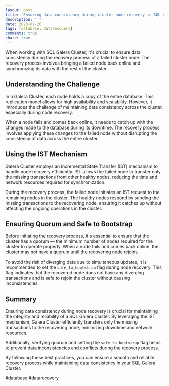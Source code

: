 ```yaml
---
layout: post
title: "Ensuring data consistency during cluster node recovery in SQL Galera Cluster"
description: " "
date: 2023-09-26
tags: [database, datarecovery]
comments: true
share: true
---
```


When working with SQL Galera Cluster, it's crucial to ensure data consistency during the recovery process of a failed cluster node. The recovery process involves bringing a failed node back online and synchronizing its data with the rest of the cluster. 

## Understanding the Challenge

In a Galera Cluster, each node holds a copy of the entire database. This replication model allows for high availability and scalability. However, it introduces the challenge of maintaining data consistency across the cluster, especially during node recovery.

When a node fails and comes back online, it needs to catch up with the changes made to the database during its downtime. The recovery process involves applying these changes to the failed node without disrupting the consistency of data across the entire cluster.

## Using the IST Mechanism

Galera Cluster employs an Incremental State Transfer (IST) mechanism to handle node recovery efficiently. IST allows the failed node to transfer only the missing transactions from other healthy nodes, reducing the time and network resources required for synchronization.

During the recovery process, the failed node initiates an IST request to the remaining nodes in the cluster. The healthy nodes respond by sending the missing transactions to the recovering node, ensuring it catches up without affecting the ongoing operations in the cluster.

## Ensuring Quorum and Safe to Bootstrap

Before initiating the recovery process, it's essential to ensure that the cluster has a quorum — the minimum number of nodes required for the cluster to operate properly. When a node fails and comes back online, the cluster may not have a quorum until the recovering node rejoins.

To avoid the risk of diverging data due to simultaneous updates, it is recommended to set the `safe_to_bootstrap` flag during node recovery. This flag indicates that the recovered node does not have any diverging transactions and is safe to rejoin the cluster without causing inconsistencies.

## Summary

Ensuring data consistency during node recovery is crucial for maintaining the integrity and reliability of a SQL Galera Cluster. By leveraging the IST mechanism, Galera Cluster efficiently transfers only the missing transactions to the recovering node, minimizing downtime and network resources.

Additionally, verifying quorum and setting the `safe_to_bootstrap` flag helps to prevent data inconsistencies and conflicts during the recovery process.

By following these best practices, you can ensure a smooth and reliable recovery process while maintaining data consistency in your SQL Galera Cluster.

\#database #datarecovery